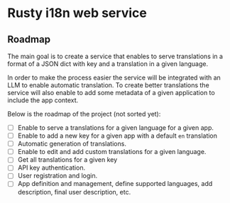# Rusty i18n web service



## Roadmap

The main goal is to create a service that enables to serve translations in a format of 
a JSON dict with key and a translation in a given language.

In order to make the process easier the service will be integrated with an LLM to enable
automatic translation. To create better translations the service will also enable to add
some metadata of a given application to include the app context.

Below is the roadmap of the project (not sorted yet):

* [ ] Enable to serve a translations for a given language for a given app.
* [ ] Enable to add a new key for a given app with a default `en` translation
* [ ] Automatic generation of translations.
* [ ] Enable to edit and add custom translations for a given language.
* [ ] Get all translations for a given key
* [ ] API key authentication.
* [ ] User registration and login.
* [ ] App definition and management, define supported languages, add description,
  final user description, etc.
